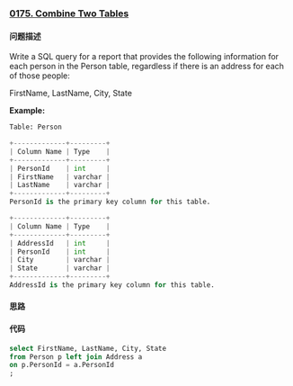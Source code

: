 ### [0175. Combine Two Tables](https://leetcode-cn.com/problems/combine-two-tables/)

#### 问题描述
Write a SQL query for a report that provides the following information for each person in the Person table, regardless if there is an address for each of those people:

FirstName, LastName, City, State

**Example:**
```python
Table: Person

+-------------+---------+
| Column Name | Type    |
+-------------+---------+
| PersonId    | int     |
| FirstName   | varchar |
| LastName    | varchar |
+-------------+---------+
PersonId is the primary key column for this table.
```
```python
+-------------+---------+
| Column Name | Type    |
+-------------+---------+
| AddressId   | int     |
| PersonId    | int     |
| City        | varchar |
| State       | varchar |
+-------------+---------+
AddressId is the primary key column for this table.
```
#### 思路

#### 代码

```sql
select FirstName, LastName, City, State
from Person p left join Address a
on p.PersonId = a.PersonId
;
```